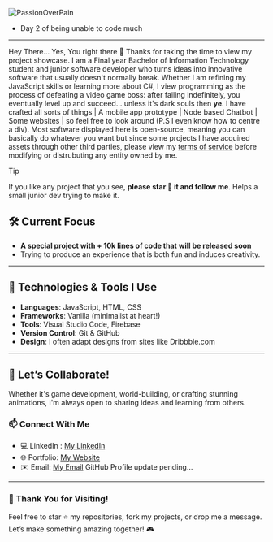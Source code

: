 
![PassionOverPain](https://github.com/user-attachments/assets/d8a13559-db47-40a3-9684-3b9dec5c6a3e)

- Day 2 of being unable to code much
---

Hey There... Yes, You right there 🔎
Thanks for taking the time to view my project showcase. I am a Final year Bachelor of Information Technology student and junior software developer who turns ideas into innovative software that usually doesn't normally break. Whether I am refining my JavaScript skills or learning more about C#, I view programming as the process of defeating a video game boss: after failing indefinitely, you eventually level up and succeed... unless it's dark souls then **ye**. I have crafted all sorts of things | A mobile app prototype | Node based Chatbot | Some websites | so feel free to look around (P.S I even know how to centre a div). Most software displayed here is open-source, meaning you can basically do whatever you want but since some projects I have acquired assets through other third parties, please view my [terms of service](https://tinotenda-mhedziso.pages.dev/#tos) before modifying or distrubuting any entity owned by me.
>[!Tip]
> If you like any project that you see, **please star 🌟 it and follow me**. Helps a small junior dev trying to make it.

## 🛠️ **Current Focus**

                                                                                                          
- **A special project with + 10k lines of code that will be released soon**
- Trying to produce an experience that is both fun and induces creativity.
  

---

## 🔧 **Technologies & Tools I Use** 
- **Languages**: JavaScript, HTML, CSS  
- **Frameworks**: Vanilla (minimalist at heart!)  
- **Tools**: Visual Studio Code, Firebase  
- **Version Control**: Git & GitHub  
- **Design**: I often adapt designs from sites like Dribbble.com 

---


## 🎯 **Let’s Collaborate!**

Whether it's game development, world-building, or crafting stunning animations, I'm always open to sharing ideas and learning from others.  

### 📫 **Connect With Me**
- 💻 LinkedIn : [My LinkedIn](https://www.linkedin.com/in/tinotenda-mhedziso/)
- 🌐 Portfolio: [My Website](https://tinotenda-mhedziso.pages.dev)  
- ✉️ Email: [My Email](mailto:tinomhedziso22@gmail.com)
GitHub Profile update pending...
---

### 🌟 **Thank You for Visiting!**

Feel free to star ⭐ my repositories, fork my projects, or drop me a message. Let’s make something amazing together! 🎮


<!--
**Passion-Over-Pain/Passion-Over-Pain** is a ✨ _special_ ✨ repository because its `README.md` (this file) appears on your GitHub profile.

Here are some ideas to get you started:

- 🔭 I’m currently working on ...
- 🌱 I’m currently learning ...
- 👯 I’m looking to collaborate on ...
- 🤔 I’m looking for help with ...
- 💬 Ask me about ...
- 📫 How to reach me: ...
- 😄 Pronouns: ...
- ⚡ Fun fact: ...
-->
